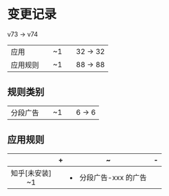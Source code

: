 # 变更记录

v73 -> v74

||||||
|-|:-:|:-:|:-:|:-:|
|应用||~1||32 -> 32|
|应用规则||~1||88 -> 88|

## 规则类别

||||||
|-|:-:|:-:|:-:|:-:|
|分段广告||~1||6 -> 6|

## 应用规则

||+|~|-|
|:-:|-|-|-|
|知乎[未安装]<br>~1||<li>分段广告-xxx 的广告||
